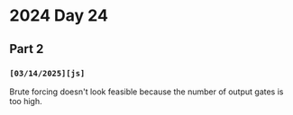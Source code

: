 # 2024 Day 24

## Part 2

### `[03/14/2025][js]`

Brute forcing doesn't look feasible because the number of output gates is too high.